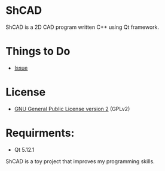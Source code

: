 # ShCAD
ShCAD is a 2D CAD program written C++ using Qt framework.

# Things to Do
* [Issue](https://github.com/hash1018/ShCAD/issues/1)

# License
* [GNU General Public License version 2](https://www.gnu.org/licenses/gpl-2.0.html) (GPLv2)

# Requirments:
* Qt 5.12.1



ShCAD is a toy project that improves my programming skills.
